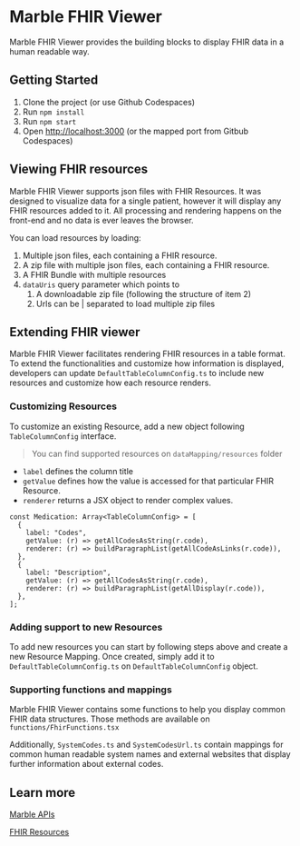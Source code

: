 # Marble FHIR Viewer

Marble FHIR Viewer provides the building blocks to display FHIR data in a human readable way.

## Getting Started

1. Clone the project (or use Github Codespaces)
2. Run `npm install`
3. Run `npm start`
4. Open [http://localhost:3000](http://localhost:3000) (or the mapped port from Gitbub Codespaces)

## Viewing FHIR resources
Marble FHIR Viewer supports json files with FHIR Resources. It was designed to visualize data for a single patient, however it will display any FHIR resources added to it.
All processing and rendering happens on the front-end and no data is ever leaves the browser.

You can load resources by loading:
1. Multiple json files, each containing a FHIR resource.
2. A zip file with multiple json files, each containing a FHIR resource.
3. A FHIR Bundle with multiple resources
4. `dataUris` query parameter which points to
   1. A downloadable zip file (following the structure of item 2)
   2. Urls can be | separated to load multiple zip files

## Extending FHIR viewer
Marble FHIR Viewer facilitates rendering FHIR resources in a table format. 
To extend the functionalities and customize how information is displayed, developers can update `DefaultTableColumnConfig.ts` to include new resources and customize how each resource renders.

### Customizing Resources
To customize an existing Resource, add a new object following `TableColumnConfig` interface.
> You can find supported resources on `dataMapping/resources` folder

- `label` defines the column title
- `getValue` defines how the value is accessed for that particular FHIR Resource.
- `renderer` returns a JSX object to render complex values.


```TS
const Medication: Array<TableColumnConfig> = [
  {
    label: "Codes",
    getValue: (r) => getAllCodesAsString(r.code),
    renderer: (r) => buildParagraphList(getAllCodeAsLinks(r.code)),
  },
  {
    label: "Description",
    getValue: (r) => getAllCodesAsString(r.code),
    renderer: (r) => buildParagraphList(getAllDisplay(r.code)),
  },
];
```

### Adding support to new Resources
To add new resources you can start by following steps above and create a new Resource Mapping.
Once created, simply add it to `DefaultTableColumnConfig.ts` on `DefaultTableColumnConfig` object.

### Supporting functions and mappings
Marble FHIR Viewer contains some functions to help you display common FHIR data structures. Those methods are available on `functions/FhirFunctions.tsx`

Additionally, `SystemCodes.ts` and `SystemCodesUrl.ts` contain mappings for common human readable system names and external websites that display further information about external codes.

## Learn more
[Marble APIs](https://www.marbleapi.com/)

[FHIR Resources](http://hl7.org/fhir/R4/resourcelist.html)